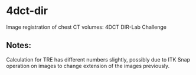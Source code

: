 # 4dct-dir
Image registration of chest CT volumes: 4DCT DIR-Lab Challenge


## Notes:

Calculation for TRE has different numbers slightly, possibly due to ITK Snap operation on images to change extension of the images previously. 